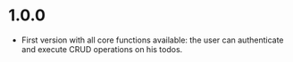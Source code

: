 # 1.0.0

* First version with all core functions available: the user can authenticate and execute CRUD operations on his todos.